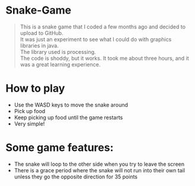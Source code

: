 # Snake-Game
> This is a snake game that I coded a few months ago and decided to upload to GitHub.   
It was just an experiment to see what I could do with graphics libraries in java.   
The library used is processing.  
The code is shoddy, but it works.
It took me about three hours, and it was a great learning experience.



# How to play
* Use the WASD keys to move the snake around
* Pick up food
* Keep picking up food until the game restarts
* Very simple!


# Some game features:
* The snake will loop to the other side when you try to leave the screen
* There is a grace period where the snake will not run into their own tail unless they go the opposite direction for 35 points
